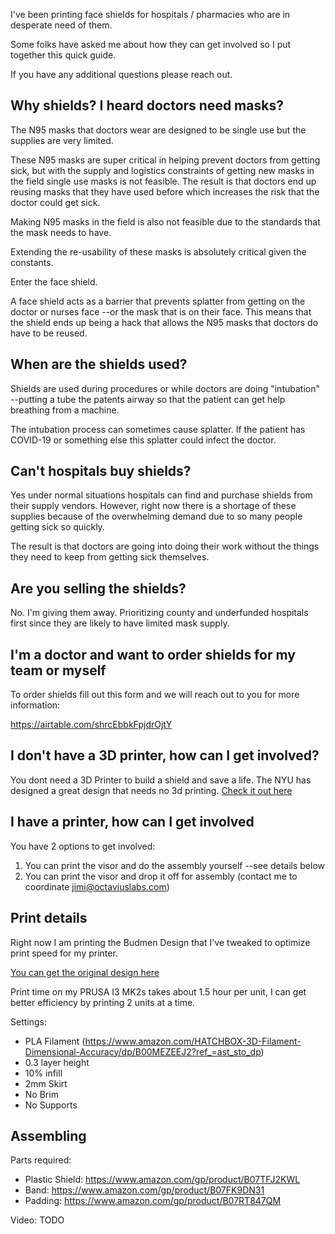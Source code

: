 I've been printing face shields for hospitals / pharmacies who are in desperate need of them.

Some folks have asked me about how they can get involved so I put together this quick guide.

If you have any additional questions please reach out.

## Why shields? I heard doctors need masks?
The N95 masks that doctors wear are designed to be single use but the supplies are very limited.

These N95 masks are super critical in helping prevent doctors from getting sick, but with the supply and logistics constraints of getting new masks in the field single use masks is not feasible. The result is that doctors end up reusing masks that they have used before which increases the risk that the doctor could get sick.

Making N95 masks in the field is also not feasible due to the standards that the mask needs to have.

Extending the re-usability of these masks is absolutely critical given the constants.

Enter the face shield.

A face shield acts as a barrier that prevents splatter from getting on the doctor or nurses face --or the mask that is on their face. This means that the shield ends up being a hack that allows the N95 masks that doctors do have to be reused.

## When are the shields used?

Shields are used during procedures or while doctors are doing "intubation" --putting a tube the patents airway so that the patient can get help breathing from a machine.

The intubation process can sometimes cause splatter. If the patient has COVID-19 or something else this splatter could infect the doctor.

## Can't hospitals buy shields?

Yes under normal situations hospitals can find and purchase shields from their supply vendors. However, right now there is a shortage of these supplies because of the overwhelming demand due to so many people getting sick so quickly.

The result is that doctors are going into doing their work without the things they need to keep from getting sick themselves.

## Are you selling the shields?
No. I'm giving them away. Prioritizing county and underfunded hospitals first since they are likely to have limited mask supply.

## I'm a doctor and want to order shields for my team or myself
To order shields fill out this form and we will reach out to you for more information:

https://airtable.com/shrcEbbkFpjdrOjtY


## I don't have a 3D printer, how can I get involved?
You dont need a 3D Printer to build a shield and save a life. The NYU has designed a great design that needs no 3d printing. [Check it out here](https://open-face-website.now.sh/) 

## I have a printer, how can I get involved

You have 2 options to get involved:
1. You can print the visor and do the assembly yourself --see details below
2. You can print the visor and drop it off for assembly (contact me to coordinate jimi@octaviuslabs.com)

## Print details

Right now I am printing the Budmen Design that I've tweaked to optimize print speed for my printer.

[You can get the original design here](https://www.dropbox.com/s/icm135ow10v0qm4/budmen-face-shield-v4.zip?dl=0)

Print time on my PRUSA I3 MK2s takes about 1.5 hour per unit, I can get better efficiency by printing 2 units at a time.

Settings:
- PLA Filament (https://www.amazon.com/HATCHBOX-3D-Filament-Dimensional-Accuracy/dp/B00MEZEEJ2?ref_=ast_sto_dp)
- 0.3 layer height
- 10% infill
- 2mm Skirt
- No Brim
- No Supports

## Assembling
Parts required:
- Plastic Shield: https://www.amazon.com/gp/product/B07TFJ2KWL
- Band: https://www.amazon.com/gp/product/B07FK9DN31
- Padding: https://www.amazon.com/gp/product/B07RT847QM

Video:
TODO
